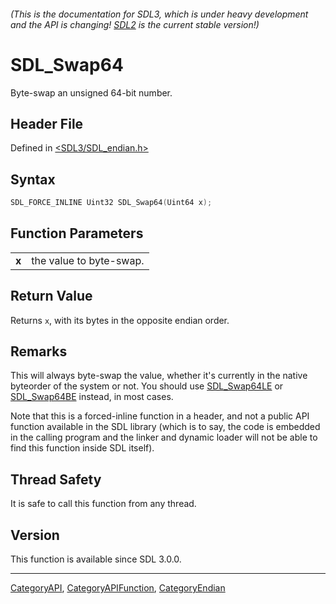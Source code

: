 ###### (This is the documentation for SDL3, which is under heavy development and the API is changing! [SDL2](https://wiki.libsdl.org/SDL2/) is the current stable version!)
# SDL_Swap64

Byte-swap an unsigned 64-bit number.

## Header File

Defined in [<SDL3/SDL_endian.h>](https://github.com/libsdl-org/SDL/blob/main/include/SDL3/SDL_endian.h)

## Syntax

```c
SDL_FORCE_INLINE Uint32 SDL_Swap64(Uint64 x);
```

## Function Parameters

|           |                         |
| --------- | ----------------------- |
| **x**     | the value to byte-swap. |

## Return Value

Returns `x`, with its bytes in the opposite endian order.

## Remarks

This will always byte-swap the value, whether it's currently in the native
byteorder of the system or not. You should use [SDL_Swap64LE](SDL_Swap64LE)
or [SDL_Swap64BE](SDL_Swap64BE) instead, in most cases.

Note that this is a forced-inline function in a header, and not a public
API function available in the SDL library (which is to say, the code is
embedded in the calling program and the linker and dynamic loader will not
be able to find this function inside SDL itself).

## Thread Safety

It is safe to call this function from any thread.

## Version

This function is available since SDL 3.0.0.

----
[CategoryAPI](CategoryAPI), [CategoryAPIFunction](CategoryAPIFunction), [CategoryEndian](CategoryEndian)


